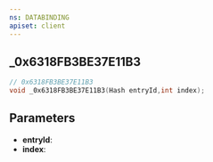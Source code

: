 ```yaml
---
ns: DATABINDING
apiset: client
---
```

## _0x6318FB3BE37E11B3

```c
// 0x6318FB3BE37E11B3
void _0x6318FB3BE37E11B3(Hash entryId,int index);
```


## Parameters
* **entryId**:
* **index**:



